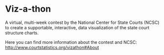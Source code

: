 # Viz-a-thon
A virtual, multi-week contest by the National Center for State Courts (NCSC) to create a supportable, interactive, data visualization of the state court structure charts.

Here you can find more information about the contest and NCSC: http://www.courtstatistics.org/vizathon#About
